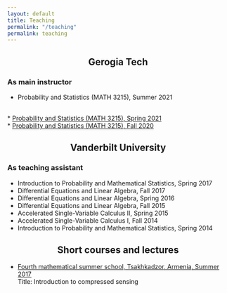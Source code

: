 ```yaml
---
layout: default
title: Teaching
permalink: "/teaching"
permalink: teaching
---
```



##  <center> Gerogia Tech
### As main instructor

* Probability and Statistics (MATH 3215), Summer 2021
 <br>
* <a href="https://petrosyan.page/spring2021math3215" >Probability and Statistics (MATH 3215), Spring 2021
</a> <br>
* <a href="https://petrosyan.page/fall2020math3215" >Probability and Statistics (MATH 3215), Fall 2020
</a> <br>


##  <center> Vanderbilt University
### As teaching assistant

* Introduction to Probability and Mathematical Statistics, Spring 2017
* Differential Equations and Linear Algebra, Fall 2017
* Differential Equations and Linear Algebra, Spring 2016
* Differential Equations and Linear Algebra, Fall 2015
* Accelerated Single-Variable Calculus II, Spring 2015
* Accelerated Single-Variable Calculus I, Fall 2014
* Introduction to Probability and Mathematical Statistics, Spring 2014

##  <center> Short courses and lectures

* <a href="http://mathschool.ysu.am/mss2017" >Fourth mathematical summer school, Tsakhkadzor, Armenia, Summer 2017
</a> <br>
Title: Introduction to compressed sensing <br>
 